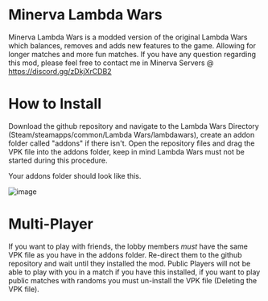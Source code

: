 # Minerva Lambda Wars
Minerva Lambda Wars is a modded version of the original Lambda Wars which balances, removes and adds new features to the game. Allowing for longer matches and more fun matches. If you have any question regarding this mod, please feel free to contact me in Minerva Servers @ https://discord.gg/zDkjXrCDB2

# How to Install
Download the github repository and navigate to the Lambda Wars Directory (Steam/steamapps/common/Lambda Wars/lambdawars), create an addon folder called "addons" if there isn't. Open the repository files and drag the VPK file into the addons folder, keep in mind Lambda Wars must not be started during this procedure.

Your addons folder should look like this.

![image](https://github.com/Minerva-Servers/minerva-lambdawars/assets/49407096/e458bb2b-4c09-4ec1-8ea7-b96174462931)

# Multi-Player
If you want to play with friends, the lobby members *must* have the same VPK file as you have in the addons folder. Re-direct them to the github repository and wait until they installed the mod. Public Players will not be able to play with you in a match if you have this installed, if you want to play public matches with randoms you must un-install the VPK file (Deleting the VPK file).
